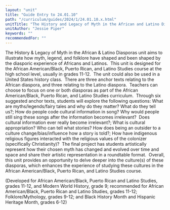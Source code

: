 ```yaml
---
layout: "unit"
title: "Guide Entry to 24.01.10"
path: "/curriculum/guides/2024/1/24.01.10.x.html"
unitTitle: "The History and Legacy of Myth in the African and Latino Diasporas"
unitAuthor: "Jessie Piper"
keywords: ""
recommendedFor: ""
---
```

<main>
        <p>The History &amp; Legacy of Myth in the African &amp; Latino Diasporas unit aims to illustrate how myth, legend, and folklore have shaped and been shaped by the diasporic experience of Africans and Latinos.&nbsp; This unit is designed for the African American/Black, Puerto Rican, and Latino Studies course at the high school level, usually in grades 11-12.&nbsp; The unit could also be used in a United States history class.&nbsp; There are three anchor texts relating to the African diaspora, and three relating to the Latino diaspora.&nbsp; Teachers can choose to focus on one or both diasporas as part of the African American/Black, Puerto Rican, and Latino Studies curriculum.&nbsp; Through six suggested anchor texts, students will explore the following questions: What are myths/legends/fairy tales and why do they matter? What do they tell us?; How do people code cultural information in song? Why would people still sing these songs after the information becomes irrelevant?&nbsp; Does cultural information ever really become irrelevant?; What is cultural appropriation? Who can tell what stories? How does being an outsider to a culture change/bias/influence how a story is told?; How have indigenous religious figures interacted with the religious values of the colonizer (specifically Christianity)?&nbsp; The final project has students artistically represent how their chosen myth has changed and evolved over time and space and share their artistic representation in a roundtable format.&nbsp; Overall, this unit provides an opportunity to delve deeper into the culture(s) of these diasporas, which enhances the experience of studying these cultures in the African American/Black, Puerto Rican, and Latino Studies course.</p>
        <p>(Developed for African American/Black, Puerto Rican and Latino Studies, grades 11-12, and Modern World History, grade 9; recommended for African American/Black, Puerto Rican and Latino Studies, grades 11-12; Folklore/Mythology, grades 9-12; and Black History Month and Hispanic Heritage Month, grades 6-12)</p>
</main>
